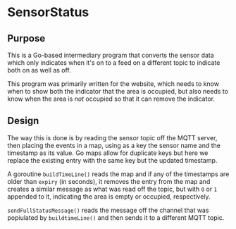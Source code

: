 # SensorStatus
## Purpose
This is a Go-based intermediary program that converts the sensor data which only indicates when it's on to a feed on a different topic to indicate both on as well as off. 

This program was primarily written for the website, which needs to know when to show both the indicator that the area is occupied, but also needs to know when the area is _not_ occupied so that it can remove the indicator. 

## Design
The way this is done is by reading the sensor topic off the MQTT server, then placing the events in a map, using as a key the sensor name and the timestamp as its value. Go maps allow for duplicate keys but here we replace the existing entry with the same key but the updated timestamp. 

A goroutine `buildTimeLine()` reads the map and if any of the timestamps are older than `expiry` (in seconds), it removes the entry from the map and creates a similar message as what was read off the topic, but with `0` or `1` appended to it, indicating the area is empty or occupied, respectively.

`sendFullStatusMessage()` reads the message off the channel that was popiulated by `buildtimeLine()` and then sends it to a different MQTT topic. 